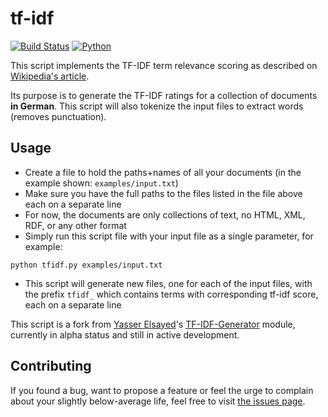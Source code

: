 # tf-idf
[![Build Status](https://travis-ci.org/juliuste/tf-idf.svg?branch=master)](https://travis-ci.org/juliuste/tf-idf) [![Python](https://img.shields.io/badge/python-2.7-blue.svg)](https://www.python.org/download/releases/2.7/)


This script implements the TF-IDF term relevance scoring as described on [Wikipedia's article](http://en.wikipedia.org/wiki/Tf–idf).

Its purpose is to generate the TF-IDF ratings for a collection of documents **in German**. This script will also tokenize the input files to extract words (removes punctuation).

## Usage
- Create a file to hold the paths+names of all your documents (in the example shown: `examples/input.txt`)
- Make sure you have the full paths to the files listed in the file above each on a separate line
- For now, the documents are only collections of text, no HTML, XML, RDF, or any other format
- Simply run this script file with your input file as a single parameter, for example:

```python tfidf.py examples/input.txt```

- This script will generate new files, one for each of the input files, with the prefix `tfidf_` which contains terms with corresponding tf-idf score, each on a separate line

This script is a fork from [Yasser Elsayed](https://github.com/yebrahim/)'s [TF-IDF-Generator](https://github.com/yebrahim/TF-IDF-Generator) module, currently in alpha status and still in active development.

## Contributing

If you found a bug, want to propose a feature or feel the urge to complain about your slightly below-average life, feel free to visit [the issues page](https://github.com/juliuste/tf-idf/issues).